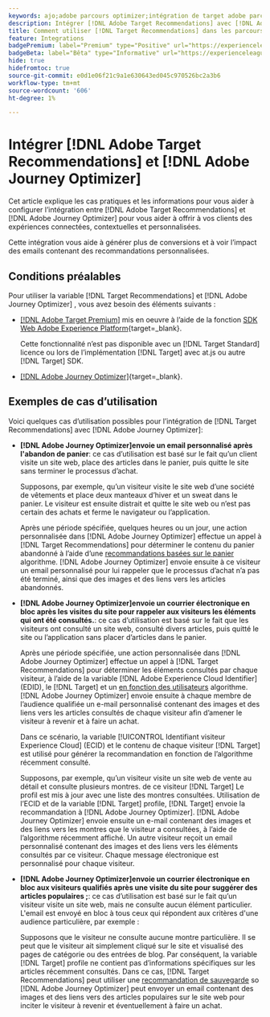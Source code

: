 ```yaml
---
keywords: ajo;adobe parcours optimizer;intégration de target adobe parcours optimizer;recommandations;recommandations target;intégration
description: Intégrer [!DNL Adobe Target Recommendations] avec [!DNL Adobe Journey Optimizer].
title: Comment utiliser [!DNL Target Recommendations] dans les parcours client utilisant [!DNL Adobe Journey Optimizer]?
feature: Integrations
badgePremium: label="Premium" type="Positive" url="https://experienceleague.adobe.com/docs/target/using/introduction/intro.html?lang=en#premium newtab=true" tooltip="Découvrez les fonctionnalités incluses dans Target Premium."
badgeBeta: label="Bêta" type="Informative" url="https://experienceleague.adobe.com/docs/target/using/introduction/intro.html#beta newtab=true?lang=fr" tooltip="Quelles sont les fonctionnalités bêta dans  [!DNL Adobe Target] ?"
hide: true
hidefromtoc: true
source-git-commit: e0d1e06f21c9a1e630643ed045c970526bc2a3b6
workflow-type: tm+mt
source-wordcount: '606'
ht-degree: 1%

---
```


# Intégrer [!DNL Adobe Target Recommendations] et [!DNL Adobe Journey Optimizer]

Cet article explique les cas pratiques et les informations pour vous aider à configurer l’intégration entre [!DNL Adobe Target Recommendations] et [!DNL Adobe Journey Optimizer] pour vous aider à offrir à vos clients des expériences connectées, contextuelles et personnalisées.

Cette intégration vous aide à générer plus de conversions et à voir l’impact des emails contenant des recommandations personnalisées.

## Conditions préalables

Pour utiliser la variable [!DNL Target Recommendations] et [!DNL Adobe Journey Optimizer] , vous avez besoin des éléments suivants :

* [[!DNL Adobe Target Premium]](/help/main/c-intro/intro.md#premium) mis en oeuvre à l’aide de la fonction [SDK Web Adobe Experience Platform](https://experienceleague.corp.adobe.com/docs/target-dev/developer/client-side/aep-web-sdk.html?lang=fr){target=_blank}.

  Cette fonctionnalité n’est pas disponible avec un [!DNL Target Standard] licence ou lors de l’implémentation [!DNL Target] avec at.js ou autre [!DNL Target] SDK.

* [[!DNL Adobe Journey Optimizer]](https://experienceleague.adobe.com/docs/journey-optimizer/using/ajo-home.html){target=_blank}.

## Exemples de cas d’utilisation

Voici quelques cas d’utilisation possibles pour l’intégration de [!DNL Target Recommendations] avec [!DNL Adobe Journey Optimizer]:

* **[!DNL Adobe Journey Optimizer]envoie un email personnalisé après l&#39;abandon de panier**: ce cas d’utilisation est basé sur le fait qu’un client visite un site web, place des articles dans le panier, puis quitte le site sans terminer le processus d’achat.

  Supposons, par exemple, qu’un visiteur visite le site web d’une société de vêtements et place deux manteaux d’hiver et un sweat dans le panier. Le visiteur est ensuite distrait et quitte le site web ou n’est pas certain des achats et ferme le navigateur ou l’application.

  Après une période spécifiée, quelques heures ou un jour, une action personnalisée dans [!DNL Adobe Journey Optimizer] effectue un appel à [!DNL Target Recommendations] pour déterminer le contenu du panier abandonné à l’aide d’une [recommandations basées sur le panier](/help/main/c-recommendations/c-algorithms/base-the-recommendation-on-a-recommendation-key.md) algorithme. [!DNL Adobe Journey Optimizer] envoie ensuite à ce visiteur un email personnalisé pour lui rappeler que le processus d’achat n’a pas été terminé, ainsi que des images et des liens vers les articles abandonnés.

* **[!DNL Adobe Journey Optimizer]envoie un courrier électronique en bloc après les visites du site pour rappeler aux visiteurs les éléments qui ont été consultés.**: ce cas d’utilisation est basé sur le fait que les visiteurs ont consulté un site web, consulté divers articles, puis quitté le site ou l’application sans placer d’articles dans le panier.

  Après une période spécifiée, une action personnalisée dans [!DNL Adobe Journey Optimizer] effectue un appel à [!DNL Target Recommendations] pour déterminer les éléments consultés par chaque visiteur, à l’aide de la variable [!DNL Adobe Experience Cloud Identifier] (EDID), le [!DNL Target] et un [en fonction des utilisateurs](/help/main/c-recommendations/c-algorithms/base-the-recommendation-on-a-recommendation-key.md) algorithme. [!DNL Adobe Journey Optimizer] envoie ensuite à chaque membre de l’audience qualifiée un e-mail personnalisé contenant des images et des liens vers les articles consultés de chaque visiteur afin d’amener le visiteur à revenir et à faire un achat.

  Dans ce scénario, la variable [!UICONTROL Identifiant visiteur Experience Cloud] (ECID) et le contenu de chaque visiteur [!DNL Target] est utilisé pour générer la recommandation en fonction de l’algorithme récemment consulté.

  Supposons, par exemple, qu’un visiteur visite un site web de vente au détail et consulte plusieurs montres. de ce visiteur [!DNL Target] Le profil est mis à jour avec une liste des montres consultées. Utilisation de l’ECID et de la variable [!DNL Target] profile, [!DNL Target] envoie la recommandation à [!DNL Adobe Journey Optimizer]. [!DNL Adobe Journey Optimizer] envoie ensuite un e-mail contenant des images et des liens vers les montres que le visiteur a consultées, à l’aide de l’algorithme récemment affiché. Un autre visiteur reçoit un email personnalisé contenant des images et des liens vers les éléments consultés par ce visiteur. Chaque message électronique est personnalisé pour chaque visiteur.

* **[!DNL Adobe Journey Optimizer]envoie un courrier électronique en bloc aux visiteurs qualifiés après une visite du site pour suggérer des articles populaires ;**: ce cas d’utilisation est basé sur le fait qu’un visiteur visite un site web, mais ne consulte aucun élément particulier. L&#39;email est envoyé en bloc à tous ceux qui répondent aux critères d&#39;une audience particulière, par exemple :

  Supposons que le visiteur ne consulte aucune montre particulière. Il se peut que le visiteur ait simplement cliqué sur le site et visualisé des pages de catégorie ou des entrées de blog. Par conséquent, la variable [!DNL Target] profile ne contient pas d’informations spécifiques sur les articles récemment consultés. Dans ce cas, [!DNL Target Recommendations] peut utiliser une [recommandation de sauvegarde](/help/main/c-recommendations/c-algorithms/backup-recs.md) so [!DNL Adobe Journey Optimizer] peut envoyer un email contenant des images et des liens vers des articles populaires sur le site web pour inciter le visiteur à revenir et éventuellement à faire un achat.


